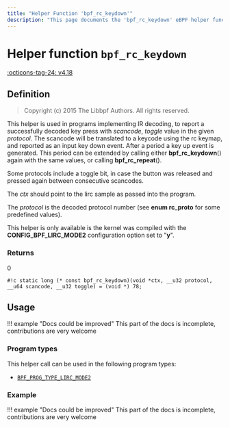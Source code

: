 ```yaml
---
title: "Helper Function 'bpf_rc_keydown'"
description: "This page documents the 'bpf_rc_keydown' eBPF helper function, including its definition, usage, program types that can use it, and examples."
---
```

# Helper function `bpf_rc_keydown`

<!-- [FEATURE_TAG](bpf_rc_keydown) -->
[:octicons-tag-24: v4.18](https://github.com/torvalds/linux/commit/f4364dcfc86df7c1ca47b256eaf6b6d0cdd0d936)
<!-- [/FEATURE_TAG] -->

## Definition

> Copyright (c) 2015 The Libbpf Authors. All rights reserved.


<!-- [HELPER_FUNC_DEF] -->
This helper is used in programs implementing IR decoding, to report a successfully decoded key press with _scancode_, _toggle_ value in the given _protocol_. The scancode will be translated to a keycode using the rc keymap, and reported as an input key down event. After a period a key up event is generated. This period can be extended by calling either **bpf_rc_keydown**() again with the same values, or calling **bpf_rc_repeat**().

Some protocols include a toggle bit, in case the button was released and pressed again between consecutive scancodes.

The _ctx_ should point to the lirc sample as passed into the program.

The _protocol_ is the decoded protocol number (see **enum rc_proto** for some predefined values).

This helper is only available is the kernel was compiled with the **CONFIG_BPF_LIRC_MODE2** configuration option set to "**y**".

### Returns

0

`#!c static long (* const bpf_rc_keydown)(void *ctx, __u32 protocol, __u64 scancode, __u32 toggle) = (void *) 78;`
<!-- [/HELPER_FUNC_DEF] -->

## Usage

!!! example "Docs could be improved"
    This part of the docs is incomplete, contributions are very welcome

### Program types

This helper call can be used in the following program types:

<!-- DO NOT EDIT MANUALLY -->
<!-- [HELPER_FUNC_PROG_REF] -->
 * [`BPF_PROG_TYPE_LIRC_MODE2`](../program-type/BPF_PROG_TYPE_LIRC_MODE2.md)
<!-- [/HELPER_FUNC_PROG_REF] -->

### Example

!!! example "Docs could be improved"
    This part of the docs is incomplete, contributions are very welcome
